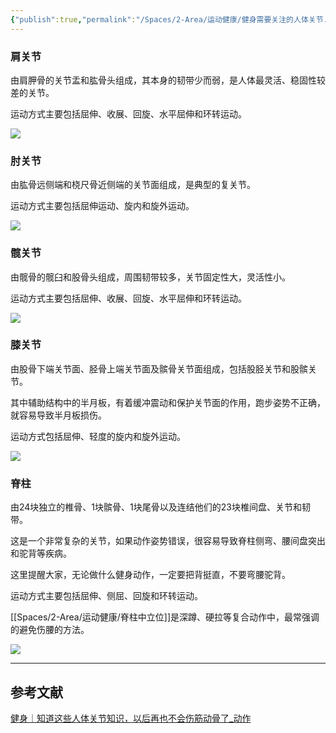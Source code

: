 ```yaml
---
{"publish":true,"permalink":"/Spaces/2-Area/运动健康/健身需要关注的人体关节.md","title":"健身需要关注的人体关节","created":"2022-10-05","modified":"2023-03-14","cssclasses":""}
---
```



### **肩关节**

由肩胛骨的关节盂和肱骨头组成，其本身的韧带少而弱，是人体最灵活、稳固性较差的关节。

运动方式主要包括屈伸、收展、回旋、水平屈伸和环转运动。

![](https://p2.itc.cn/images01/20211111/2bf82d3349134573bc1960f7d79ed0b0.jpeg)

### **肘关节**

由肱骨远侧端和桡尺骨近侧端的关节面组成，是典型的复关节。

运动方式主要包括屈伸运动、旋内和旋外运动。

![](https://p8.itc.cn/images01/20211111/6a23afbea55546509f2694f8778baaec.jpeg)

### **髋关节**

由髋骨的髋臼和股骨头组成，周围韧带较多，关节固定性大，灵活性小。

运动方式主要包括屈伸、收展、回旋、水平屈伸和环转运动。

![](https://p3.itc.cn/images01/20211111/c58679faac9c40b781604b6a0cf5075b.jpeg)

### **膝关节**

由股骨下端关节面、胫骨上端关节面及髌骨关节面组成，包括股胫关节和股髌关节。

其中辅助结构中的半月板，有着缓冲震动和保护关节面的作用，跑步姿势不正确，就容易导致半月板损伤。

运动方式包括屈伸、轻度的旋内和旋外运动。

![](https://p9.itc.cn/images01/20211111/129f3130aed643e9980cbb7fa4134c93.jpeg)

### **脊柱**

由24块独立的椎骨、1块髌骨、1块尾骨以及连结他们的23块椎间盘、关节和韧带。

这是一个非常复杂的关节，如果动作姿势错误，很容易导致脊柱侧弯、腰间盘突出和驼背等疾病。

这里提醒大家，无论做什么健身动作，一定要把背挺直，不要弯腰驼背。

运动方式主要包括屈伸、侧屈、回旋和环转运动。

[[Spaces/2-Area/运动健康/脊柱中立位]]是深蹲、硬拉等复合动作中，最常强调的避免伤腰的方法。

![](https://p1.itc.cn/images01/20211111/e2e364c7a79d40d1bcc5edf4972e4218.jpeg)

---

## 参考文献

[健身｜知道这些人体关节知识，以后再也不会伤筋动骨了_动作](https://www.sohu.com/a/500517160_121262161)